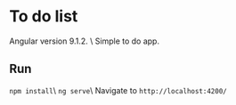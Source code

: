 # To do list
Angular version 9.1.2. \\
Simple to do app.

## Run
`npm install`\\
`ng serve`\\
Navigate to `http://localhost:4200/`

